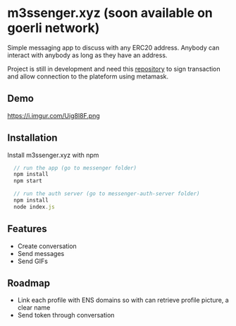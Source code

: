 
# m3ssenger.xyz (soon available on goerli network)

Simple messaging app to discuss with any ERC20 address.
Anybody can interact with anybody as long as they have an address.

Project is still in development and need this [repository](https://github.com/DrFitch/messenger-auth-server) to sign transaction and allow connection to the plateform using metamask.


## Demo

https://i.imgur.com/Uig8l8F.png

## Installation

Install m3ssenger.xyz with npm

```javascript
  // run the app (go to messenger folder)
  npm install
  npm start

  // run the auth server (go to messenger-auth-server folder)
  npm install
  node index.js
```
    

## Features

- Create conversation
- Send messages
- Send GIFs


## Roadmap

- Link each profile with ENS domains so with can retrieve profile picture, a clear name
- Send token through conversation
